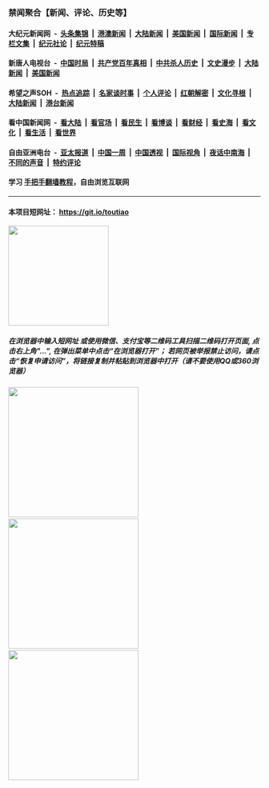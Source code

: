 ### 禁闻聚合【新闻、评论、历史等】

#### 大纪元新闻网 &nbsp;-&nbsp; [头条集锦](indexes/E头条集锦.md?t=02082255) &nbsp;|&nbsp; [港澳新闻](indexes/E港澳新闻.md?t=02082255)  &nbsp;|&nbsp; [大陆新闻](indexes/E大陆新闻.md?t=02082255) &nbsp;|&nbsp; [美国新闻](indexes/E美国新闻.md?t=02082255) &nbsp;|&nbsp; [国际新闻](indexes/E国际新闻.md?t=02082255) &nbsp;|&nbsp; [专栏文集](indexes/E专栏文集.md?t=02082255) &nbsp;|&nbsp; [纪元社论](indexes/E纪元社论.md?t=02082255) &nbsp;|&nbsp; [纪元特稿](indexes/E纪元特稿.md?t=02082255) 

#### 新唐人电视台 &nbsp;-&nbsp; [中国时局](indexes/N中国时局.md?t=02082255) &nbsp;|&nbsp; [共产党百年真相](indexes/N共产党百年真相.md?t=02082255) &nbsp;|&nbsp; [中共杀人历史](indexes/N中共杀人历史.md?t=02082255) &nbsp;|&nbsp; [文史漫步](indexes/N文史漫步.md?t=02082255) &nbsp;|&nbsp; [大陆新闻](indexes/N大陆新闻.md?t=02082255) &nbsp;|&nbsp; [美国新闻](indexes/N美国新闻.md?t=02082255)

#### 希望之声SOH &nbsp;-&nbsp; [热点追踪](indexes/H热点追踪.md?t=02082255) &nbsp;|&nbsp; [名家谈时事](indexes/H名家谈时事.md?t=02082255) &nbsp;|&nbsp; [个人评论](indexes/H个人评论.md?t=02082255)  &nbsp;|&nbsp; [红朝解密](indexes/H红朝解密.md?t=02082255) &nbsp;|&nbsp; [文化寻根](indexes/H文化寻根.md?t=02082255) &nbsp;|&nbsp; [大陆新闻](indexes/H大陆新闻.md?t=02082255) &nbsp;|&nbsp; [港台新闻](indexes/H港台新闻.md?t=02082255)

#### 看中国新闻网 &nbsp;-&nbsp; [看大陆](indexes/S看大陆.md?t=02082255) &nbsp;|&nbsp; [看官场](indexes/S看官场.md?t=02082255) &nbsp;|&nbsp; [看民生](indexes/S看民生.md?t=02082255)  &nbsp;|&nbsp; [看博谈](indexes/S看博谈.md?t=02082255) &nbsp;|&nbsp; [看财经](indexes/S看财经.md?t=02082255) &nbsp;|&nbsp; [看史海](indexes/S看史海.md?t=02082255) &nbsp;|&nbsp; [看文化](indexes/S看文化.md?t=02082255) &nbsp;|&nbsp; [看生活](indexes/S看生活.md?t=02082255) &nbsp;|&nbsp; [看世界](indexes/S看世界.md?t=02082255)

#### 自由亚洲电台 &nbsp;-&nbsp; [亚太报道](indexes/R亚太报道.md?t=02082255) &nbsp;|&nbsp; [中国一周](indexes/R中国一周.md?t=02082255) &nbsp;|&nbsp; [中国透视](indexes/R中国透视.md?t=02082255)  &nbsp;|&nbsp; [国际视角](indexes/R国际视角.md?t=02082255) &nbsp;|&nbsp; [夜话中南海](indexes/R夜话中南海.md?t=02082255) &nbsp;|&nbsp; [不同的声音](indexes/R不同的声音.md?t=02082255) &nbsp;|&nbsp; [特约评论](indexes/R特约评论.md?t=02082255)

#### 学习 [手把手翻墙教程](https://github.com/gfw-breaker/guides/wiki)，自由浏览互联网

----

#### 本项目短网址： https://git.io/toutiao
<img src="https://raw.githubusercontent.com/gfw-breaker/banned-news/master/scripts/img/qr.png" width="200px"/>  

##### 在浏览器中输入短网址 或使用微信、支付宝等二维码工具扫描二维码打开页面, 点击右上角"...", 在弹出菜单中点击“在浏览器打开”； 若网页被举报禁止访问，请点击“恢复申请访问”，将链接复制并粘贴到浏览器中打开（请不要使用QQ或360浏览器）

<img src="https://raw.githubusercontent.com/gfw-breaker/banned-news/master/scripts/img/1.png" width="260px"/> &nbsp; <img src="https://raw.githubusercontent.com/gfw-breaker/banned-news/master/scripts/img/2.png" width="260px"/> &nbsp; <img src="https://raw.githubusercontent.com/gfw-breaker/banned-news/master/scripts/img/3.png" width="260px"/>
